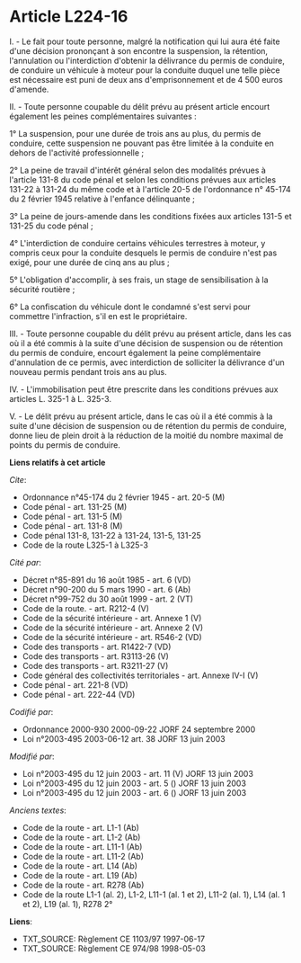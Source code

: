 # Article L224-16

I. - Le fait pour toute personne, malgré la notification qui lui aura été faite d'une décision prononçant à son encontre la
suspension, la rétention, l'annulation ou l'interdiction d'obtenir la délivrance du permis de conduire, de conduire un
véhicule à moteur pour la conduite duquel une telle pièce est nécessaire est puni de deux ans d'emprisonnement et de 4 500
euros d'amende.

II. - Toute personne coupable du délit prévu au présent article encourt également les peines complémentaires suivantes :

1° La suspension, pour une durée de trois ans au plus, du permis de conduire, cette suspension ne pouvant pas être limitée à
la conduite en dehors de l'activité professionnelle ;

2° La peine de travail d'intérêt général selon des modalités prévues à l'article 131-8 du code pénal et selon les conditions
prévues aux articles 131-22 à 131-24 du même code et à l'article 20-5 de l'ordonnance n° 45-174 du 2 février 1945 relative à
l'enfance délinquante ;

3° La peine de jours-amende dans les conditions fixées aux articles 131-5 et 131-25 du code pénal ;

4° L'interdiction de conduire certains véhicules terrestres à moteur, y compris ceux pour la conduite desquels le permis de
conduire n'est pas exigé, pour une durée de cinq ans au plus ;

5° L'obligation d'accomplir, à ses frais, un stage de sensibilisation à la sécurité routière ;

6° La confiscation du véhicule dont le condamné s'est servi pour commettre l'infraction, s'il en est le propriétaire.

III. - Toute personne coupable du délit prévu au présent article, dans les cas où il a été commis à la suite d'une décision
de suspension ou de rétention du permis de conduire, encourt également la peine complémentaire d'annulation de ce permis,
avec interdiction de solliciter la délivrance d'un nouveau permis pendant trois ans au plus.

IV. - L'immobilisation peut être prescrite dans les conditions prévues aux articles L. 325-1 à L. 325-3.

V. - Le délit prévu au présent article, dans le cas où il a été commis à la suite d'une décision de suspension ou de
rétention du permis de conduire, donne lieu de plein droit à la réduction de la moitié du nombre maximal de points du permis
de conduire.

**Liens relatifs à cet article**

_Cite_:

  - Ordonnance n°45-174 du 2 février 1945 - art. 20-5 (M)
  - Code pénal - art. 131-25 (M)
  - Code pénal - art. 131-5 (M)
  - Code pénal - art. 131-8 (M)
  - Code pénal 131-8, 131-22 à 131-24, 131-5, 131-25
  - Code de la route L325-1 à L325-3

_Cité par_:

  - Décret n°85-891 du 16 août 1985 - art. 6 (VD)
  - Décret n°90-200 du 5 mars 1990 - art. 6 (Ab)
  - Décret n°99-752 du 30 août 1999 - art. 2 (VT)
  - Code de la route. - art. R212-4 (V)
  - Code de la sécurité intérieure - art. Annexe 1 (V)
  - Code de la sécurité intérieure - art. Annexe 2 (V)
  - Code de la sécurité intérieure - art. R546-2 (VD)
  - Code des transports - art. R1422-7 (VD)
  - Code des transports - art. R3113-26 (V)
  - Code des transports - art. R3211-27 (V)
  - Code général des collectivités territoriales - art. Annexe IV-I (V)
  - Code pénal - art. 221-8 (VD)
  - Code pénal - art. 222-44 (VD)

_Codifié par_:

  - Ordonnance 2000-930 2000-09-22 JORF 24 septembre 2000
  - Loi n°2003-495 2003-06-12 art. 38 JORF 13 juin 2003

_Modifié par_:

  - Loi n°2003-495 du 12 juin 2003 - art. 11 (V) JORF 13 juin 2003
  - Loi n°2003-495 du 12 juin 2003 - art. 5 () JORF 13 juin 2003
  - Loi n°2003-495 du 12 juin 2003 - art. 6 () JORF 13 juin 2003

_Anciens textes_:

  - Code de la route - art. L1-1 (Ab)
  - Code de la route - art. L1-2 (Ab)
  - Code de la route - art. L11-1 (Ab)
  - Code de la route - art. L11-2 (Ab)
  - Code de la route - art. L14 (Ab)
  - Code de la route - art. L19 (Ab)
  - Code de la route - art. R278 (Ab)
  - Code de la route L1-1 (al. 2), L1-2, L11-1 (al. 1 et 2), L11-2 (al. 1), L14 (al. 1 et 2), L19 (al. 1), R278 2°

**Liens**:

  - TXT_SOURCE: Règlement CE 1103/97 1997-06-17
  - TXT_SOURCE: Règlement CE 974/98 1998-05-03
